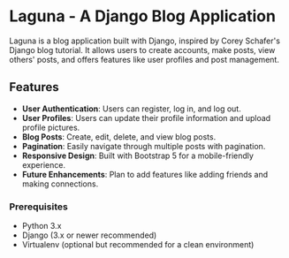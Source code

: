 # Laguna - A Django Blog Application

Laguna is a blog application built with Django, inspired by Corey Schafer's Django blog tutorial. It allows users to create accounts, make posts, view others' posts, and offers features like user profiles and post management.

## Features

- **User Authentication**: Users can register, log in, and log out.
- **User Profiles**: Users can update their profile information and upload profile pictures.
- **Blog Posts**: Create, edit, delete, and view blog posts.
- **Pagination**: Easily navigate through multiple posts with pagination.
- **Responsive Design**: Built with Bootstrap 5 for a mobile-friendly experience.
- **Future Enhancements**: Plan to add features like adding friends and making connections.


### Prerequisites

- Python 3.x
- Django (3.x or newer recommended)
- Virtualenv (optional but recommended for a clean environment)


